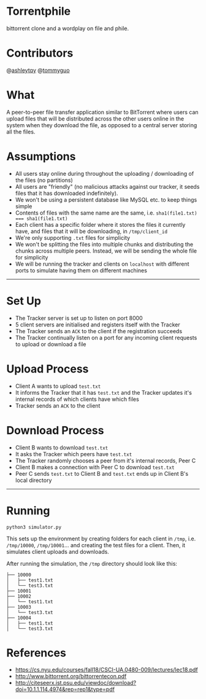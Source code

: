 # Torrentphile
bittorrent clone and a wordplay on file and phile. 

# Contributors
@[ashleytqy](https://github.com/ashleytqy)
@[tommyguo](https://github.com/tommyguo)

# What
A peer-to-peer file transfer application similar to BitTorrent where users can upload files that will be distributed across the other users online in the system when they download the file, as opposed to a central server storing all the files.

# Assumptions
- All users stay online during throughout the uploading / downloading of the files (no partitions)
- All users are "friendly" (no malicious attacks against our tracker, it seeds files that it has downloaded indefinitely).
- We won't be using a persistent database like MySQL etc. to keep things simple
- Contents of files with the same name are the same, i.e. `sha1(file1.txt) === sha1(file1.txt)`
- Each client has a specific folder where it stores the files it currently have, and files that it will be downloading, in `/tmp/client_id`
- We're only supporting `.txt` files for simplicity
- We won't be splitting the files into multiple chunks and distributing the chunks across multiple peers. Instead, we will be sending the whole file for simplicity
- We will be running the tracker and clients on `localhost` with different ports to simulate having them on different machines

---
# Set Up
- The Tracker server is set up to listen on port 8000
- 5 client servers are initialised and registers itself with the Tracker
- The Tracker sends an `ACK` to the client if the registration succeeds
- The Tracker continually listen on a port for any incoming client requests to upload or download a file

# Upload Process
- Client A wants to upload `test.txt`
- It informs the Tracker that it has `test.txt` and the Tracker updates it's internal records of which clients have which files
- Tracker sends an `ACK` to the client

# Download Process
- Client B wants to download `test.txt`
- It asks the Tracker which peers have `test.txt`
- The Tracker randomly chooses a peer from it's internal records, Peer C
- Client B makes a connection with Peer C to download `test.txt`
- Peer C sends `test.txt` to Client B and `test.txt` ends up in Client B's local directory

---
# Running
```
python3 simulator.py
```
This sets up the environment by creating folders for each client in `/tmp`, i.e. `/tmp/10000`, `/tmp/10001`... and creating the test files for a client. Then, it simulates client uploads and downloads.

After running the simulation, the `/tmp` directory should look like this:
```
├── 10000
│   ├── test1.txt
│   └── test3.txt
├── 10001
├── 10002
│   └── test1.txt
├── 10003
│   └── test3.txt
├── 10004
│   ├── test1.txt
│   └── test3.txt
```

# References
- https://cs.nyu.edu/courses/fall18/CSCI-UA.0480-009/lectures/lec18.pdf
- http://www.bittorrent.org/bittorrentecon.pdf
- http://citeseerx.ist.psu.edu/viewdoc/download?doi=10.1.1.114.4974&rep=rep1&type=pdf
